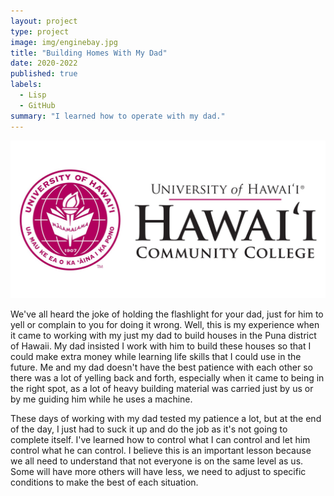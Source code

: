 ```yaml
---
layout: project
type: project
image: img/enginebay.jpg
title: "Building Homes With My Dad"
date: 2020-2022
published: true
labels:
  - Lisp
  - GitHub
summary: "I learned how to operate with my dad."
---
```


<img class="img-fluid" src="../img/hawaiiccnew.jpg">

We've all heard the joke of holding the flashlight for your dad, just for him to yell or complain to you for doing it wrong. Well, this is my experience when it came to working with my just my dad to build houses in the Puna district of Hawaii. My dad insisted I work with him to build these houses
so that I could make extra money while learning life skills that I could use in the future. Me and my dad doesn't have the best patience with each other so there was a lot of yelling back and forth, especially when it came to being in the right spot, as a lot of heavy building material was carried just by us or by me
guiding him while he uses a machine.

These days of working with my dad tested my patience a lot, but at the end of the day, I just had to suck it up and do the job as it's not going to complete itself. I've learned how to control what I can control and let him control what he can control. I believe this is an important lesson because we all need to understand
that not everyone is on the same level as us. Some will have more others will have less, we need to adjust to specific conditions to make the best of each situation.
